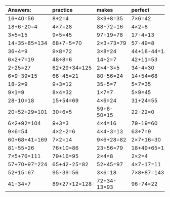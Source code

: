 | Answers: | practice | makes | perfect | ! |
| :--- | :--- | :--- | :--- | :--- |
| 16+40=56 | 8÷2=4 | 3×9+8=35 | 7×6=42 | 15÷3=5 | 
| 18+6-20=4 | 4×7=28 | 88-72=16 | 4×2=8 | 16÷4=4 | 
| 3×5=15 | 9×5=45 | 97-19=78 | 17-4=13 | 39+20+32=91 | 
| 14+35+85=134 | 68+7-5=70 | 2×3+73=79 | 57-49=8 | 7×8=56 | 
| 36÷4=9 | 9×8=72 | 3×8=24 | 44+18-44=18 | 8×5=40 | 
| 6×2+7=19 | 48÷8=6 | 14÷2=7 | 42+11=53 | 75+50+90=215 | 
| 2+25=27 | 62+29+34=125 | 2×4-3=5 | 34-4=30 | 6×7-30=12 | 
| 6×9-39=15 | 66-45=21 | 80-56=24 | 14+54=68 | 5×8=40 | 
| 18÷2=9 | 9+3=12 | 35÷5=7 | 5×7=35 | 32÷8=4 | 
| 9×1=9 | 8×4=32 | 1×7=7 | 5×9=45 | 28-24=4 | 
| 28-10=18 | 15+54=69 | 4×6=24 | 31+24=55 | 97+17+42=156 | 
| 20+52+29=101 | 30÷6=5 | 59+6-50=15 | 22-22=0 | 6×4+67=91 | 
| 6×2+92=104 | 9÷3=3 | 4×4=16 | 79-19=60 | 56÷8=7 | 
| 9×6=54 | 4×2-2=6 | 4×4-3=13 | 63÷7=9 | 6×9-11=43 | 
| 60+68+41=169 | 7×2=14 | 9×6+28=82 | 2×7+16=30 | 9×7=63 | 
| 81-55=26 | 76+10=86 | 23+56=79 | 18+49+65=132 | 5×3-8=7 | 
| 7×5+76=111 | 79+16=95 | 2×4=8 | 2×2=4 | 6×3+50=68 | 
| 57+70+97=224 | 65+42-25=82 | 52+45=97 | 4×7-17=11 | 39+25=64 | 
| 52+15=67 | 95-39=56 | 3×6=18 | 7×8+87=143 | 65+49+17=131 | 
| 41-34=7 | 89+27+12=128 | 72+34-13=93 | 96-74=22 | 14÷7=2 | 
